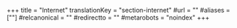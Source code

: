 +++
title = "Internet"
translationKey = "section-internet"
#url = ""
#aliases = [""]
#relcanonical = ""
#redirectto = ""
#metarobots = "noindex"
+++

